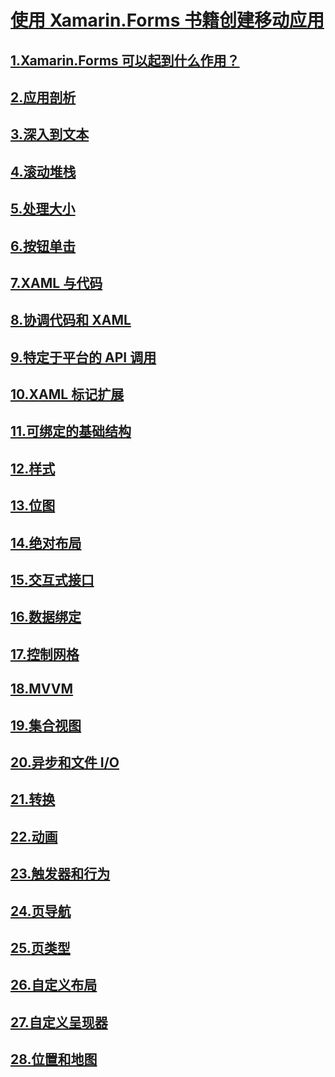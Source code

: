 # [使用 Xamarin.Forms 书籍创建移动应用](index.md)
## [1.Xamarin.Forms 可以起到什么作用？](summaries/chapter01.md)
## [2.应用剖析](summaries/chapter02.md)
## [3.深入到文本](summaries/chapter03.md)
## [4.滚动堆栈](summaries/chapter04.md)
## [5.处理大小](summaries/chapter05.md)
## [6.按钮单击](summaries/chapter06.md)
## [7.XAML 与代码](summaries/chapter07.md)
## [8.协调代码和 XAML](summaries/chapter08.md)
## [9.特定于平台的 API 调用](summaries/chapter09.md)
## [10.XAML 标记扩展](summaries/chapter10.md)
## [11.可绑定的基础结构](summaries/chapter11.md)
## [12.样式](summaries/chapter12.md)
## [13.位图](summaries/chapter13.md)
## [14.绝对布局](summaries/chapter14.md)
## [15.交互式接口](summaries/chapter15.md)
## [16.数据绑定](summaries/chapter16.md)
## [17.控制网格](summaries/chapter17.md)
## [18.MVVM](summaries/chapter18.md)
## [19.集合视图](summaries/chapter19.md)
## [20.异步和文件 I/O](summaries/chapter20.md)
## [21.转换](summaries/chapter21.md)
## [22.动画](summaries/chapter22.md)
## [23.触发器和行为](summaries/chapter23.md)
## [24.页导航](summaries/chapter24.md)
## [25.页类型](summaries/chapter25.md)
## [26.自定义布局](summaries/chapter26.md)
## [27.自定义呈现器](summaries/chapter27.md)
## [28.位置和地图](summaries/chapter28.md)
